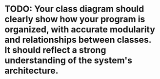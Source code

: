 # TODO: Your class diagram should clearly show how your program is organized, with accurate modularity and relationships between classes. It should reflect a strong understanding of the system's architecture.